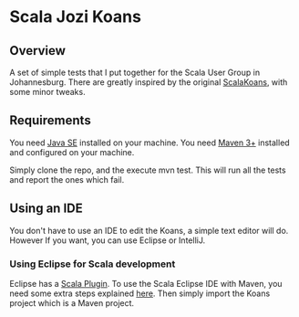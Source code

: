 Scala Jozi Koans
===========

Overview
--------
A set of simple tests that I put together for the Scala User Group in Johannesburg.
There are greatly inspired by the original [ScalaKoans](http://www.scalakoans.org/), with some minor tweaks.

Requirements
------------
You need [Java SE](http://www.oracle.com/technetwork/java/javase/downloads/index.html) installed on your machine.
You need [Maven 3+](http://maven.apache.org/download.cgi) installed and configured on your machine.

Simply clone the repo, and the execute mvn test. This will run all the tests and report the ones which fail.

Using an IDE
------------
You don't have to use an IDE to edit the Koans, a simple text editor will do.
However If you want, you can use Eclipse or IntelliJ.

### Using Eclipse for Scala development

Eclipse has a [Scala Plugin](http://scala-ide.org/).
To use the Scala Eclipse IDE with Maven, you need some extra steps explained [here](http://scala-ide.org/docs/tutorials/m2eclipse/index.html).
Then simply import the Koans project which is a Maven project.
